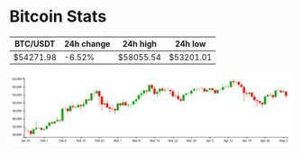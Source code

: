 # Bitcoin Stats

BTC/USDT|24h change|24h high|24h low|
|---|---|---|---|
|$54271.98|-6.52%|$58055.54|$53201.01|

<img src="./chart.svg">
